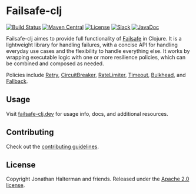 # Failsafe-clj

[![Build Status](https://github.com/failsafe-lib/failsafe/workflows/build/badge.svg)](https://github.com/failsafe-lib/failsafe/actions)
[![Maven Central](https://img.shields.io/maven-central/v/dev.failsafe/failsafe.svg?maxAge=60&colorB=53C92E)](https://maven-badges.herokuapp.com/maven-central/dev.failsafe/failsafe)
[![License](http://img.shields.io/:license-apache-brightgreen.svg)](http://www.apache.org/licenses/LICENSE-2.0.html)
[![Slack](https://img.shields.io/badge/slack-failsafe-brightgreen.svg?logo=slack)](https://failsafe-lib.slack.com)
[![JavaDoc](https://img.shields.io/maven-central/v/dev.failsafe/failsafe.svg?maxAge=60&label=javadoc)](https://failsafe.dev/javadoc/core)

Failsafe-clj aimes to provide full functionality of [Failsafe](https://github.com/failsafe-lib/failsafe) in Clojure. It is a lightweight library for handling failures, with a concise API for handling everyday use cases and the flexibility to handle everything else. It works by wrapping executable logic with one or more resilience policies, which can be combined and composed as needed.  

Policies include [Retry](https://failsafe-clj.dev/retry/), [CircuitBreaker](https://failsafe-clj.dev/circuit-breaker/), [RateLimiter](https://failsafe-clj.dev/rate-limiter/), [Timeout](https://failsafe-clj.dev/timeout/), [Bulkhead](https://failsafe-clj.dev/bulkhead/), and [Fallback](https://failsafe-clj.dev/fallback/).

## Usage

Visit [failsafe-clj.dev](https://failsafe-clj.dev) for usage info, docs, and additional resources.

## Contributing

Check out the [contributing guidelines](https://github.com/failsafe-lib/failsafe-clj/blob/master/CONTRIBUTING.md).

## License

Copyright Jonathan Halterman and friends. Released under the [Apache 2.0 license](https://github.com/failsafe-clj/failsafe-clj/blob/master/LICENSE).
